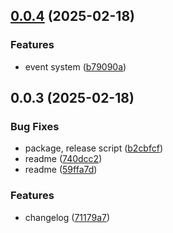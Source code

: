 ## [0.0.4](https://github.com/andrehrferreira/fast-thread/compare/v0.0.3...v0.0.4) (2025-02-18)


### Features

* event system ([b79090a](https://github.com/andrehrferreira/fast-thread/commit/b79090a3d167d5bf042e3623bb7117f530cdeb44))



## 0.0.3 (2025-02-18)


### Bug Fixes

* package, release script ([b2cbfcf](https://github.com/andrehrferreira/fast-thread/commit/b2cbfcf78ab8d7bfb8b47dedc01227cc89db13d6))
* readme ([740dcc2](https://github.com/andrehrferreira/fast-thread/commit/740dcc2c4973c2b9ef6467cfca69038a728e235b))
* readme ([59ffa7d](https://github.com/andrehrferreira/fast-thread/commit/59ffa7dec6a34903a0b9d89f2b22501906a45445))


### Features

* changelog ([71179a7](https://github.com/andrehrferreira/fast-thread/commit/71179a761e7c50711e3f2e15dc4db2d75b328cfb))



